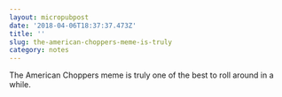 ```yaml
---
layout: micropubpost
date: '2018-04-06T18:37:37.473Z'
title: ''
slug: the-american-choppers-meme-is-truly
category: notes
---
```

The American Choppers meme is truly one of the best to roll around in a while.

